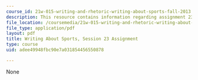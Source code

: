 ```yaml
---
course_id: 21w-015-writing-and-rhetoric-writing-about-sports-fall-2013
description: This resource contains information regarding assignment 23.
file_location: /coursemedia/21w-015-writing-and-rhetoric-writing-about-sports-fall-2013/adee49948fbc90e7a031854456550878_MIT21W_015F13_Assignment23.pdf
file_type: application/pdf
layout: pdf
title: Writing About Sports, Session 23 Assignment
type: course
uid: adee49948fbc90e7a031854456550878

---
```

None